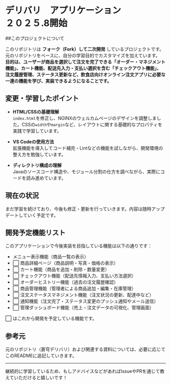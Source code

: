 # デリバリ　アプリケーション　　　　　２０２５.8開始
##このプロジェクトについて

このリポジトリは **フォーク（Fork）して二次開発** しているプロジェクトです。元のリポジトリをベースに、自分の学習目的でカスタマイズを加えています。  
**目的は、ユーザーが商品を選択して注文を完了できる「オーダー・マネジメント機能」、カート機能、配送先入力・支払い選択を含む「チェックアウト機能」、
注文履歴管理、ステータス更新など、飲食店向けオンライン注文アプリに必要な一連の機能を学び、実装できるようになることです。**

## 変更・学習したポイント

- **HTML/CSSの基礎理解**  
  `index.html`を修正し、NGINXのウェルカムページのデザインを調整しました。CSSの`width`や`margin`など、レイアウトに関する基礎的なプロパティを実践で学習しています。

- **VS Codeの使用方法**  
  拡張機能を導入してコード補完・Lintなどの機能を試しながら、開発環境の整え方を勉強しています。

- **ディレクトリ構成の理解**  
  Javaのソースコード構造や、モジュール分割の仕方を調べながら、実際にコードを読み進めています。

## 現在の状況
まだ学習を続けており、今後も修正・更新を行っていきます。内容は随時アップデートしていく予定です。

## 開発予定機能リスト

このアプリケーションで今後実装を目指している機能は以下の通りです：

- メニュー表示機能（商品一覧の表示）
- ⬜ 商品詳細ページ（商品説明・写真・価格の表示）
- ⬜ カート機能（商品を追加・削除・数量変更）
- ⬜ チェックアウト機能（配送先情報入力、支払い方法選択）
- ⬜ オーダーヒストリー機能（過去の注文履歴確認）
- ⬜ 商品管理機能（管理者による商品追加・編集・在庫管理）
- ⬜ 注文ステータスマネジメント機能（注文状況の更新、配達中など）
- ⬜ 通知機能（注文完了・ステータス変更のプッシュ通知やメール送信）
- ⬜ 管理ダッシュボード機能（売上・注文データの可視化、管理画面）

⬜ はこれから開発を予定している機能です。

## 参考元

元のリポジトリ（蒼穹デリバリ）および関連する資料については、必要に応じてこのREADMEに追記していきます。

---

継続的に学習しているため、もしアドバイスなどがあればIssueやPRを通じて教えていただけると嬉しいです！
